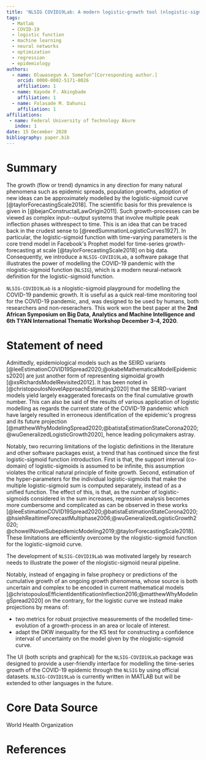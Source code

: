 ```yaml
---
title: 'NLSIG COVID19Lab: A modern logistic-growth tool (nlogistic-sigmoid) for modelling the dynamics of the COVID-19 pandemic process'
tags:
  - Matlab
  - COVID-19
  - logistic function
  - machine learning
  - neural networks
  - optimization
  - regression
  - epidemiology
authors:
  - name: Oluwasegun A. Somefun^[Corresponding author.]
    orcid: 0000-0002-5171-8026
    affiliation: 1
  - name: Kayode F. Akingbade
    affiliation: 1
  - name: Folasade M. Dahunsi
    affiliation: 1
affiliations:
 - name: Federal University of Technology Akure
   index: 1
date: 15 December 2020
bibliography: paper.bib
---
```


# Summary

The growth (flow or trend) dynamics in any direction for many natural phenomena such as epidemic spreads, population growths, 
adoption of new ideas can be approximately modelled by the logistic-sigmoid curve [@taylorForecastingScale2018]. 
The scientific basis for this prevalence is given in [@bejanConstructalLawOrigin2011]. 
Such growth-processes can be viewed as complex input--output systems that involve 
multiple peak inflection phases withrespect to time. This is an idea that 
can be traced back in the crudest sense to [@reedSummationLogisticCurves1927]. 
In particular, the logistic-sigmoid function with time-varying parameters 
is the core trend model in Facebook's Prophet model for time-series growth-forecasting 
at scale [@taylorForecastingScale2018] on big data. Consequently, we introduce a `NLSIG-COVID19Lab`, 
a software pakage that illustrates the power of modelling 
the COVID-19 pandemic with the nlogistic-sigmoid function (`NLSIG`), which is a modern neural-network definition for the logistic-sigmoid function. 

`NLSIG-COVID19Lab` is a nlogistic-sigmoid playground for modelling the COVID-19 pandemic growth. It is useful as a quick real-time monitoring tool for the COVID-19 pandemic, and, 
was designed to be used by humans, both researchers and non-reserachers. This work won the best paper at the **2nd African Symposium on Big Data, Analytics and Machine Intelligence and 6th TYAN International Thematic Workshop December 3-4, 2020**.

# Statement of need

Admittedly, epidemiological models such as the SEIRD variants 
[@leeEstimationCOVID19Spread2020;@okabeMathematicalModelEpidemics2020] are just another form of representing sigmoidal growth [@xsRichardsModelRevisited2012]. It has been noted in 
[@christopoulosNovelApproachEstimating2020] that the SEIRD-variant models yield largely 
exaggerated forecasts on the final cumulative growth number. This can also be said of the results 
of various application of logistic modelling as regards the current state of the COVID-19 pandemic 
which have largely resulted in erroneous identification of the epidemic's progress and its future projection [@matthewWhyModelingSpread2020;@batistaEstimationStateCorona2020;@wuGeneralizedLogisticGrowth2020], hence leading policymakers astray. 

Notably, two recurring limitations of the logistic definitions in the literature and other software packages exist, 
a trend that has continued since the first logistic-sigmoid function introduction. First is that, 
the support interval (co-domain) of logistic-sigmoids is assumed to be infinite, this assumption 
violates the critical natural principle of finite growth. Second, estimation of the hyper-parameters 
for the individual logistic-sigmoids that make the multiple logistic-sigmoid sum is computed separately, 
instead of as a unified function. The effect of this, is that, as the number of logistic-sigmoids 
considered in the sum increases, regression analysis becomes more cumbersome and complicated as can be observed in these works [@leeEstimationCOVID19Spread2020;@batistaEstimationStateCorona2020;
@hsiehRealtimeForecastMultiphase2006;@wuGeneralizedLogisticGrowth2020;
@chowellNovelSubepidemicModeling2019;@taylorForecastingScale2018]. 
These limitations are efficiently overcome by the nlogistic-sigmoid function for the logistic-sigmoid curve.

The development of `NLSIG-COVID19Lab` was motivated largely by research needs to illustrate the power of the nlogistic-sigmoid neural pipeline. 

Notably, instead of engaging in false prophecy or predictions of the cumulative growth of an ongoing growth phenomena, whose source is both uncertain and complex to be encoded in current mathematical models [@christopoulosEfficientIdentificationInflection2016;@matthewWhyModelingSpread2020] on the contrary, for the logistic curve we instead make projections by means of:

- two metrics for robust projective measurements of the modelled time-evolution of a growth-process in an area or locale of interest. 
- adapt the DKW inequality for the KS test for constructing a confidence interval of uncertainty on the model given by the nlogistic-sigmoid curve. 


The UI (both scripts and graphical) for the `NLSIG-COVID19Lab` package was designed to provide a user-friendly interface for modelling the time-series
growth of the COVID-19 epidemic through the `NLSIG` by using official datasets. `NLSIG-COVID19Lab` is currently written in MATLAB but will be extended to other languages in the future. 
 

# Core Data Source
World Health Organization

<!-- # Mathematics

Single dollars ($) are required for inline mathematics e.g. $f(x) = e^{\pi/x]$

Double dollars make self-standing equations:

$$\Theta(x) = \left\{\begin{array]{l]
0\textrm{ if ] x < 0\cr
1\textrm{ else]
\end{array]\right.$$

You can also use plain \LaTeX for equations
\begin{equation]\label{eq:fourier]
\hat f(\omega) = \int_{-\infty]^{\infty] f(x) e^{i\omega x] dx
\end{equation]
and refer to \autoref{eq:fourier] from text.
 -->
<!-- # Citations

Citations to entries in paper.bib should be in
[rMarkdown](http://rmarkdown.rstudio.com/authoring_bibliographies_and_citations.html)
format.

If you want to cite a software repository URL (e.g. something on GitHub without a preferred
citation) then you can do it with the example BibTeX entry below for @fidgit.

For a quick reference, the following citation commands can be used:
- `@author:2001`  ->  "Author et al. (2001)"
- `[@author:2001]` -> "(Author et al., 2001)"
- `[@author1:2001; @author2:2001]` -> "(Author1 et al., 2001; Author2 et al., 2002)" -->

<!-- # Figures

Figures can be included like this:
![Caption for example figure.\label{fig:example]](figure.png)
and referenced from text using \autoref{fig:example].

Figure sizes can be customized by adding an optional second parameter:
![Caption for example figure.](figure.png){ width=20% ] -->

<!-- # Acknowledgements

We acknowledge contributions from Brigitta Sipocz, Syrtis Major, and Semyeong
Oh, and support from Kathryn Johnston during the genesis of this project. -->

# References